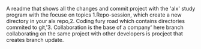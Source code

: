 A readme that shows all the changes and commit project with the 'alx' study program with the focuse on topics 1.Repo-session, which create a new directory in your alx repo,2. Coding fury road which contains directories commited to git,'3. Collaboration is the base of a company' here branch collaborating on the same project with other developers is procject that creates branch update. 
